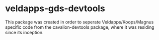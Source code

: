 # veldapps-gds-devtools

This package was created in order to seperate Veldapps/Koops/Magnus specific code from the cavalion-devtools package, where it was residing since its inception.
